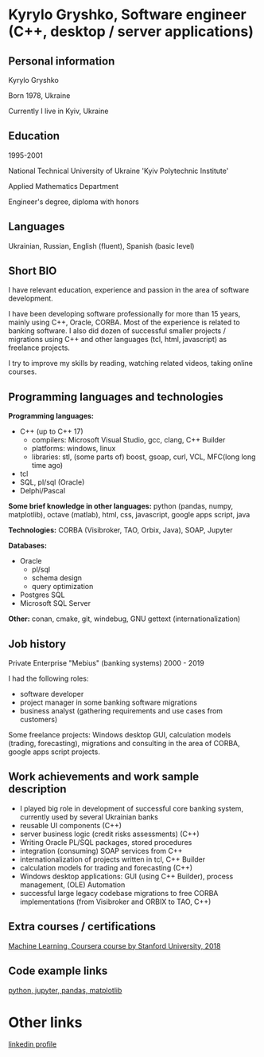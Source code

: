 # Kyrylo Gryshko, Software engineer (C++, desktop / server  applications)

## Personal information
Kyrylo Gryshko

Born 1978, Ukraine

Currently I live in Kyiv, Ukraine

## Education
1995-2001

National Technical University of Ukraine 'Kyiv Polytechnic Institute'

Applied Mathematics Department

Engineer's degree, diploma with honors

## Languages
Ukrainian, Russian, English (fluent), Spanish (basic level)

## Short BIO
I have relevant education, experience and passion in the area of software development.

I have been developing software professionally for more than 15 years, mainly using C++, Oracle, CORBA.
Most of the experience is related to banking software. I also did dozen of successful smaller projects / migrations using C++ and other languages (tcl, html, javascript) as freelance projects.

I try to improve my skills by reading, watching related videos, taking online courses.

## Programming languages and technologies
**Programming languages:**
+ C++ (up to C++ 17) 
    + compilers: Microsoft Visual Studio, gcc, clang, C++ Builder
    + platforms: windows, linux
    + libraries: stl, (some parts of) boost, gsoap, curl, VCL, MFC(long long time ago)
+ tcl
+ SQL, pl/sql (Oracle)
+ Delphi/Pascal

**Some brief knowledge in other languages:**
python (pandas, numpy, matplotlib), octave (matlab), html, css, javascript, google apps script, java

**Technologies:**
CORBA (Visibroker, TAO, Orbix, Java), SOAP, Jupyter

**Databases:**
+ Oracle 
  + pl/sql 
  + schema design 
  + query optimization
+ Postgres SQL 
+ Microsoft SQL Server

**Other:**
conan, cmake, git, windebug, GNU gettext (internationalization)

## Job history

Private Enterprise "Mebius" (banking systems) 2000 - 2019

I had the following roles: 
* software developer
* project manager in some banking software migrations
* business analyst (gathering requirements and use cases from customers)
 
Some freelance projects: Windows desktop GUI, calculation models (trading, forecasting), migrations and consulting in the area of CORBA, google apps script projects.

## Work achievements and work sample description
* I played big role in development of successful core banking system, currently used by several Ukrainian banks
* reusable UI components (C++)
* server business logic (credit risks assessments) (C++)
* Writing Oracle PL/SQL packages, stored procedures
* integration (consuming) SOAP services from C++
* internationalization of projects written in tcl, C++ Builder
* calculation models for trading and forecasting (C++)
* Windows desktop applications: GUI (using C++ Builder), process management, (OLE) Automation
* successful large legacy codebase migrations to free CORBA implementations (from Visibroker and ORBIX to TAO, C++)

## Extra courses / certifications

[Machine Learning, Coursera course by Stanford University, 2018](https://www.coursera.org/account/accomplishments/verify/8ZNMHYSU4UVV)

## Code example links

[python, jupyter, pandas, matplotlib](https://github.com/kyrylogr/ansergy_reports/blob/master/ego/spread_percent_adj/New%20EGO%20application%20features%20august%202018.ipynb)

# Other links
[linkedin profile](https://www.linkedin.com/in/kyrylo-gryshko-552738117/)
